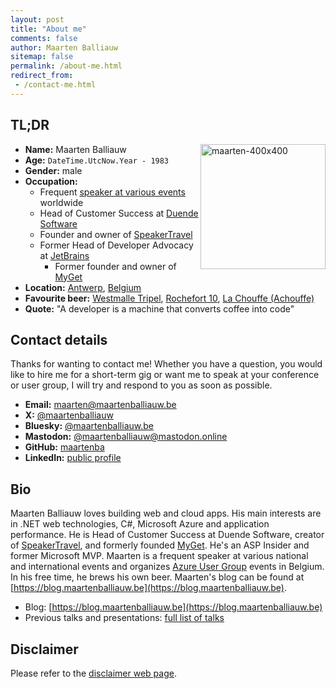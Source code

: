 ```yaml
---
layout: post
title: "About me"
comments: false
author: Maarten Balliauw
sitemap: false
permalink: /about-me.html
redirect_from:
 - /contact-me.html
---
```


## TL;DR

<a href="/images/avatars/maarten-2018-400x400.jpg"><img width="200" height="200" title="maarten-400x400" align="right" style="border: 0px currentColor; border-image: none; padding-top: 0px; padding-right: 0px; padding-left: 0px; float: right; display: inline; background-image: none;" alt="maarten-400x400" src="/images/avatars/maarten-2018-800x800.jpg" border="0"></a>

* **Name:** Maarten Balliauw
* **Age:** `DateTime.UtcNow.Year - 1983`
* **Gender:** male
* **Occupation:**
	* Frequent [speaker at various events](/talks-presentations.html) worldwide
	* Head of Customer Success at [Duende Software](https://www.duendesoftware.com/)
	* Founder and owner of [SpeakerTravel](https://www.speaker.travel/)
  * Former Head of Developer Advocacy at [JetBrains](https://www.jetbrains.com/)
	* Former founder and owner of [MyGet](https://www.myget.org/)
* **Location:** [Antwerp](https://en.wikipedia.org/wiki/Antwerp/), [Belgium](https://en.wikipedia.org/wiki/Belgium)
* **Favourite beer:** [Westmalle Tripel](https://www.trappistwestmalle.be/en/page/tripel.aspx), [Rochefort 10](https://en.wikipedia.org/wiki/Brasserie_de_Rochefort), [La Chouffe (Achouffe)](https://en.wikipedia.org/wiki/Brasserie_d%27Achouffe)
* **Quote:** "A developer is a machine that converts coffee into code"

## Contact details

Thanks for wanting to contact me! Whether you have a question, you would like to hire me for a short-term gig or want me to speak at your conference or user group, I will try and respond to you as soon as possible.

* **Email:** [maarten@maartenballiauw.be](mailto:maarten@maartenballiauw.be)
* **X:** [@maartenballiauw](https://x.com/maartenballiauw)
* **Bluesky:** [@maartenballiauw.be](https://bsky.app/profile/maartenballiauw.be)
* **Mastodon:** [@maartenballiauw@mastodon.online](https://mastodon.online/@maartenballiauw)
* **GitHub:** [maartenba](https://github.com/maartenba)
* **LinkedIn:** [public profile](https://www.linkedin.com/in/maartenballiauw)

## Bio

Maarten Balliauw loves building web and cloud apps. His main interests are in .NET web technologies, C#, Microsoft Azure and application performance. He is Head of Customer Success at Duende Software, creator of [SpeakerTravel](https://www.speaker.travel/), and formerly founded [MyGet](https://www.myget.org/). He's an ASP Insider and former Microsoft MVP. Maarten is a frequent speaker at various national and international events and organizes [Azure User Group](https://www.azug.be) events in Belgium. In his free time, he brews his own beer. Maarten's blog can be found at [https://blog.maartenballiauw.be](https://blog.maartenballiauw.be).

* Blog: [https://blog.maartenballiauw.be](https://blog.maartenballiauw.be)
* Previous talks and presentations: [full list of talks](/talks-presentations.html)

## Disclaimer

Please refer to the [disclaimer web page](/disclaimer.html).
